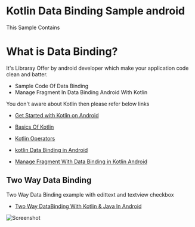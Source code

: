 # Kotlin Data Binding Sample android

This Sample Contains 

# What is Data Binding?

It's Libraray Offer by android developer which make your application code clean and batter.

* Sample Code Of Data Binding
* Manage Fragment In Data Binding Android With Kotlin 

You don't aware about Kotlin then please refer below links

* [Get Started with Kotlin on Android ](https://androidteachers.com/kotlin-for-android/get-started-kotlin-android/)

* [Basics Of Kotlin ](https://androidteachers.com/kotlin-for-android/basics-kotlin-class-interface-inheritance-objects/)

* [Kotlin Operators ](https://androidteachers.com/kotlin-for-android/kotlin-operators/)

* [kotlin Data Binding in Android ](https://androidteachers.com/kotlin-for-android/kotlin-data-binding-in-android/)

* [Manage Fragment With Data Binding in Kotlin Android ](https://androidteachers.com/kotlin-for-android/manage-fragment-data-binding-kotlin/)



## Two Way Data Binding
Two Way Data Binding example with edittext and textview checkbox
* [Two Way DataBinding With Kotlin & Java In Android ](https://androidteachers.com/kotlin-for-android/two-way-databinding-with-kotlin-java-in-android/)

![Screenshot](https://androidteachers.com/wp-content/uploads/2017/11/two-way-data-binding.gif)
